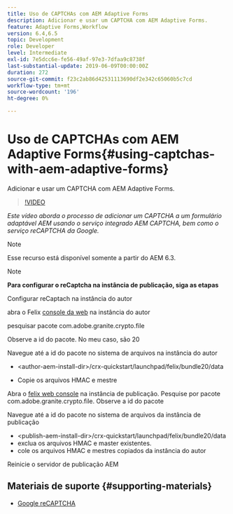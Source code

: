 ```yaml
---
title: Uso de CAPTCHAs com AEM Adaptive Forms
description: Adicionar e usar um CAPTCHA com AEM Adaptive Forms.
feature: Adaptive Forms,Workflow
version: 6.4,6.5
topic: Development
role: Developer
level: Intermediate
exl-id: 7e5dcc6e-fe56-49af-97e3-7dfaa9c8738f
last-substantial-update: 2019-06-09T00:00:00Z
duration: 272
source-git-commit: f23c2ab86d42531113690df2e342c65060b5c7cd
workflow-type: tm+mt
source-wordcount: '196'
ht-degree: 0%

---
```


# Uso de CAPTCHAs com AEM Adaptive Forms{#using-captchas-with-aem-adaptive-forms}

Adicionar e usar um CAPTCHA com AEM Adaptive Forms.

>[!VIDEO](https://video.tv.adobe.com/v/18336?quality=12&learn=on)

*Este vídeo aborda o processo de adicionar um CAPTCHA a um formulário adaptável AEM usando o serviço integrado AEM CAPTCHA, bem como o serviço reCAPTCHA da Google.*

>[!NOTE]
>
>Esse recurso está disponível somente a partir do AEM 6.3.

>[!NOTE]
>
>**Para configurar o reCaptcha na instância de publicação, siga as etapas**
>
>Configurar reCaptach na instância do autor
>
>abra o Felix [console da web](http://localhost:4502/system/console/bundles) na instância do autor
>
>pesquisar pacote com.adobe.granite.crypto.file
>
>Observe a id do pacote. No meu caso, são 20
>
>Navegue até a id do pacote no sistema de arquivos na instância do autor
>
>* &lt;author-aem-install-dir>/crx-quickstart/launchpad/felix/bundle20/data
* Copie os arquivos HMAC e mestre
>
Abra o [felix web console](http://localhost:4502/system/console/bundles) na instância de publicação. Pesquise por pacote com.adobe.granite.crypto.file. Observe a id do pacote
>
Navegue até a id do pacote no sistema de arquivos da instância de publicação
>
* &lt;publish-aem-install-dir>/crx-quickstart/launchpad/felix/bundle20/data
* exclua os arquivos HMAC e master existentes.
* cole os arquivos HMAC e mestres copiados da instância do autor
>
Reinicie o servidor de publicação AEM

## Materiais de suporte {#supporting-materials}

* [Google reCAPTCHA](https://www.google.com/recaptcha)
